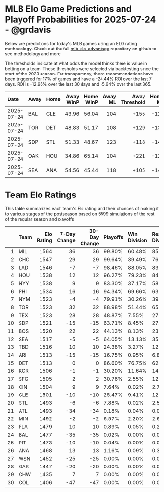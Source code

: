 # MLB Elo Game Predictions and Playoff Probabilities for 2025-07-24 - @grdavis
Below are predictions for today's MLB games using an ELO rating methodology. Check out the full [mlb-elo-advantage](https://github.com/grdavis/mlb-elo-advantage) repository on github to see methodology and more.

The thresholds indicate at what odds the model thinks there is value in betting on a team. These thresholds were selected via backtesting since the start of the 2023 season. For transparency, these recommendations have been triggered for 17% of games and have a -24.44% ROI over the last 7 days. ROI is -12.96% over the last 30 days and -5.64% over the last 365.

| Date       | Away   | Home   |   Away WinP |   Home WinP |   Away ML |   Away Threshold |   Home ML |   Home Threshold |
|:-----------|:-------|:-------|------------:|------------:|----------:|-----------------:|----------:|-----------------:|
| 2025-07-24 | BAL    | CLE    |       43.96 |       56.04 |       104 |             +155 |      -126 |             -100 |
| 2025-07-24 | TOR    | DET    |       48.83 |       51.17 |       108 |             +129 |      -131 |             +119 |
| 2025-07-24 | SDP    | STL    |       51.33 |       48.67 |       123 |             +118 |      -149 |             +130 |
| 2025-07-24 | OAK    | HOU    |       34.86 |       65.14 |       104 |             +221 |      -126 |             -139 |
| 2025-07-24 | SEA    | ANA    |       54.56 |       45.44 |       118 |             +105 |      -144 |             +146 |

# Team Elo Ratings
This table summarizes each team's Elo rating and their chances of making it to various stages of the postseason based on 5599 simulations of the rest of the regular season and playoffs

|    | Team   |   Elo Rating |   7-Day Change |   30-Day Change | Playoffs   | Win Division   | Reach Div. Rd.   | Reach CS   | Reach WS   | Win WS   |
|---:|:-------|-------------:|---------------:|----------------:|:-----------|:---------------|:-----------------|:-----------|:-----------|:---------|
|  1 | MIL    |         1564 |             36 |              36 | 99.80%     | 60.48%         | 85.69%           | 51.29%     | 31.56%     | 20.63%   |
|  2 | CHC    |         1547 |             29 |              29 | 99.64%     | 39.49%         | 76.51%           | 36.79%     | 20.43%     | 12.16%   |
|  3 | LAD    |         1546 |             -7 |              -7 | 98.46%     | 88.05%         | 83.05%           | 46.44%     | 21.58%     | 12.57%   |
|  4 | HOU    |         1538 |             12 |              12 | 96.27%     | 79.23%         | 84.10%           | 47.13%     | 26.95%     | 12.82%   |
|  5 | NYY    |         1538 |              9 |               9 | 83.30%     | 37.17%         | 58.65%           | 32.60%     | 17.90%     | 7.91%    |
|  6 | PHI    |         1534 |             16 |              16 | 94.34%     | 69.66%         | 63.23%           | 29.76%     | 12.73%     | 6.88%    |
|  7 | NYM    |         1523 |             -4 |              -4 | 79.91%     | 30.26%         | 39.85%           | 16.16%     | 6.55%      | 2.91%    |
|  8 | TOR    |         1523 |             32 |              32 | 88.98%     | 51.44%         | 65.51%           | 33.36%     | 16.32%     | 5.91%    |
|  9 | TEX    |         1523 |             28 |              28 | 48.87%     | 7.55%          | 27.36%           | 13.79%     | 6.89%      | 2.70%    |
| 10 | SDP    |         1521 |            -15 |             -15 | 63.71%     | 8.45%          | 27.15%           | 11.14%     | 4.34%      | 2.04%    |
| 11 | BOS    |         1520 |             22 |              22 | 44.13%     | 8.13%          | 23.99%           | 11.23%     | 5.23%      | 2.16%    |
| 12 | SEA    |         1517 |             -5 |              -5 | 64.05%     | 13.13%         | 35.52%           | 16.41%     | 8.06%      | 3.34%    |
| 13 | TBD    |         1516 |             10 |              10 | 24.38%     | 3.27%          | 12.20%           | 5.80%      | 2.50%      | 0.86%    |
| 14 | ARI    |         1513 |            -15 |             -15 | 16.75%     | 0.95%          | 6.89%            | 2.54%      | 0.82%      | 0.39%    |
| 15 | DET    |         1513 |              0 |               0 | 86.60%     | 76.75%         | 62.78%           | 27.67%     | 11.91%     | 4.64%    |
| 16 | KCR    |         1506 |             -1 |              -1 | 30.20%     | 11.64%         | 14.50%           | 5.77%      | 2.18%      | 0.68%    |
| 17 | SFG    |         1505 |              2 |               2 | 30.76%     | 2.55%          | 12.02%           | 4.18%      | 1.52%      | 0.68%    |
| 18 | CIN    |         1504 |              9 |               9 | 7.64%      | 0.02%          | 2.73%            | 0.77%      | 0.20%      | 0.11%    |
| 19 | CLE    |         1501 |            -10 |             -10 | 25.47%     | 9.41%          | 12.34%           | 5.09%      | 1.61%      | 0.41%    |
| 20 | STL    |         1493 |             -6 |              -6 | 7.88%      | 0.02%          | 2.59%            | 0.84%      | 0.27%      | 0.11%    |
| 21 | ATL    |         1493 |            -34 |             -34 | 0.18%      | 0.04%          | 0.07%            | 0.02%      | 0.00%      | 0.00%    |
| 22 | MIN    |         1492 |             -2 |              -2 | 6.57%      | 2.20%          | 2.64%            | 1.02%      | 0.39%      | 0.07%    |
| 23 | FLA    |         1479 |             10 |              10 | 0.89%      | 0.05%          | 0.21%            | 0.07%      | 0.00%      | 0.00%    |
| 24 | BAL    |         1477 |            -35 |             -35 | 0.02%      | 0.00%          | 0.00%            | 0.00%      | 0.00%      | 0.00%    |
| 25 | PIT    |         1473 |            -10 |             -10 | 0.04%      | 0.00%          | 0.00%            | 0.00%      | 0.00%      | 0.00%    |
| 26 | ANA    |         1468 |             13 |              13 | 1.16%      | 0.09%          | 0.39%            | 0.13%      | 0.05%      | 0.02%    |
| 27 | WSN    |         1452 |            -25 |             -25 | 0.00%      | 0.00%          | 0.00%            | 0.00%      | 0.00%      | 0.00%    |
| 28 | OAK    |         1447 |            -20 |             -20 | 0.00%      | 0.00%          | 0.00%            | 0.00%      | 0.00%      | 0.00%    |
| 29 | CHW    |         1435 |              7 |               7 | 0.00%      | 0.00%          | 0.00%            | 0.00%      | 0.00%      | 0.00%    |
| 30 | COL    |         1406 |            -47 |             -47 | 0.00%      | 0.00%          | 0.00%            | 0.00%      | 0.00%      | 0.00%    |